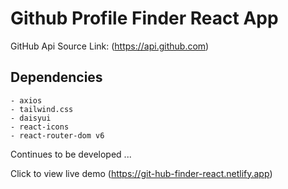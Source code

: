 # Github Profile Finder React App
GitHub Api Source Link: (https://api.github.com)

## Dependencies
    - axios
    - tailwind.css
    - daisyui
    - react-icons
    - react-router-dom v6

Continues to be developed ...

Click to view live demo (https://git-hub-finder-react.netlify.app)


